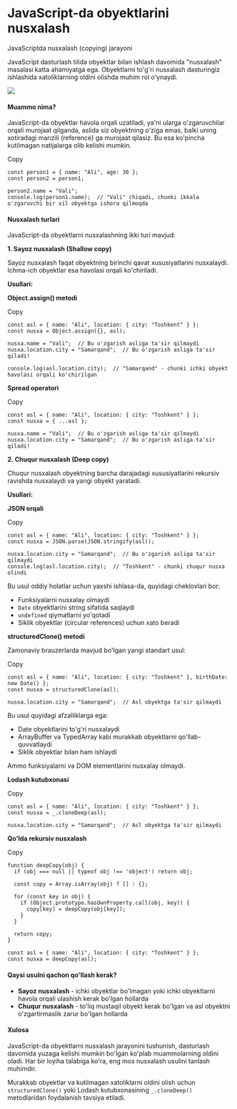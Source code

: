 # JavaScript-da obyektlarini nusxalash

JavaScriptda nusxalash (copying) jarayoni

JavaScript dasturlash tilida obyektlar bilan ishlash davomida "nusxalash" masalasi katta ahamiyatga ega. Obyektlarni to'g'ri nusxalash dasturingiz ishlashida xatoliklarning oldini olishda muhim rol o'ynaydi.

![](https://open.gitbook.com/~gitbook/image?url=https%3A%2F%2F3412342686-files.gitbook.io%2F%7E%2Ffiles%2Fv0%2Fb%2Fgitbook-x-prod.appspot.com%2Fo%2Fspaces%252F31VGo1mVm4SttrEscGxg%252Fuploads%252FPlKk6NE6VYXBOi3VY8bh%252Fimage.png%3Falt%3Dmedia%26token%3Dc8043ee2-3607-4da4-a0ab-14ecdc719c87\&width=768\&dpr=4\&quality=100\&sign=e80aba98\&sv=2)

#### Muammo nima? <a href="#muammo-nima" id="muammo-nima"></a>

JavaScript-da obyektlar havola orqali uzatiladi, ya'ni ularga o'zgaruvchilar orqali murojaat qilganda, aslida siz obyektning o'ziga emas, balki uning xotiradagi manzili (reference) ga murojaat qilasiz. Bu esa ko'pincha kutilmagan natijalarga olib kelishi mumkin.

Copy

```
const person1 = { name: "Ali", age: 30 };
const person2 = person1;

person2.name = "Vali";
console.log(person1.name);  // "Vali" chiqadi, chunki ikkala o'zgaruvchi bir xil obyektga ishora qilmoqda
```

#### Nusxalash turlari <a href="#nusxalash-turlari" id="nusxalash-turlari"></a>

JavaScript-da obyektlarni nusxalashning ikki turi mavjud:

**1. Sayoz nusxalash (Shallow copy)**

Sayoz nusxalash faqat obyektning birinchi qavat xususiyatlarini nusxalaydi. Ichma-ich obyektlar esa havolasi orqali ko'chiriladi.

**Usullari:**

**Object.assign() metodi**

Copy

```
const asl = { name: "Ali", location: { city: "Toshkent" } };
const nusxa = Object.assign({}, asl);

nusxa.name = "Vali";  // Bu o'zgarish asliga ta'sir qilmaydi
nusxa.location.city = "Samarqand";  // Bu o'zgarish asliga ta'sir qiladi!

console.log(asl.location.city);  // "Samarqand" - chunki ichki obyekt havolasi orqali ko'chirilgan
```

**Spread operatori**

Copy

```
const asl = { name: "Ali", location: { city: "Toshkent" } };
const nusxa = { ...asl };

nusxa.name = "Vali";  // Bu o'zgarish asliga ta'sir qilmaydi
nusxa.location.city = "Samarqand";  // Bu o'zgarish asliga ta'sir qiladi!
```

**2. Chuqur nusxalash (Deep copy)**

Chuqur nusxalash obyektning barcha darajadagi xususiyatlarini rekursiv ravishda nusxalaydi va yangi obyekt yaratadi.

**Usullari:**

**JSON orqali**

Copy

```
const asl = { name: "Ali", location: { city: "Toshkent" } };
const nusxa = JSON.parse(JSON.stringify(asl));

nusxa.location.city = "Samarqand";  // Bu o'zgarish asliga ta'sir qilmaydi
console.log(asl.location.city);  // "Toshkent" - chunki chuqur nusxa olindi
```

Bu usul oddiy holatlar uchun yaxshi ishlasa-da, quyidagi cheklovlari bor:

* Funksiyalarni nusxalay olmaydi
* `Date` obyektlarini string sifatida saqlaydi
* `undefined` qiymatlarni yo'qotadi
* Siklik obyektlar (circular references) uchun xato beradi

**structuredClone() metodi**

Zamonaviy brauzerlarda mavjud bo'lgan yangi standart usul:

Copy

```
const asl = { name: "Ali", location: { city: "Toshkent" }, birthDate: new Date() };
const nusxa = structuredClone(asl);

nusxa.location.city = "Samarqand";  // Asl obyektga ta'sir qilmaydi
```

Bu usul quyidagi afzalliklarga ega:

* Date obyektlarini to'g'ri nusxalaydi
* ArrayBuffer va TypedArray kabi murakkab obyektlarni qo'llab-quvvatlaydi
* Siklik obyektlar bilan ham ishlaydi

Ammo funksiyalarni va DOM elementlarini nusxalay olmaydi.

**Lodash kutubxonasi**

Copy

```
const asl = { name: "Ali", location: { city: "Toshkent" } };
const nusxa = _.cloneDeep(asl);

nusxa.location.city = "Samarqand";  // Asl obyektga ta'sir qilmaydi
```

**Qo'lda rekursiv nusxalash**

Copy

```
function deepCopy(obj) {
  if (obj === null || typeof obj !== 'object') return obj;
  
  const copy = Array.isArray(obj) ? [] : {};
  
  for (const key in obj) {
    if (Object.prototype.hasOwnProperty.call(obj, key)) {
      copy[key] = deepCopy(obj[key]);
    }
  }
  
  return copy;
}

const asl = { name: "Ali", location: { city: "Toshkent" } };
const nusxa = deepCopy(asl);
```

#### Qaysi usulni qachon qo'llash kerak? <a href="#qaysi-usulni-qachon-qollash-kerak" id="qaysi-usulni-qachon-qollash-kerak"></a>

* **Sayoz nusxalash** - ichki obyektlar bo'lmagan yoki ichki obyektlarni havola orqali ulashish kerak bo'lgan hollarda
* **Chuqur nusxalash** - to'liq mustaqil obyekt kerak bo'lgan va asl obyektni o'zgartirmaslik zarur bo'lgan hollarda

#### Xulosa <a href="#xulosa" id="xulosa"></a>

JavaScript-da obyektlarni nusxalash jarayonini tushunish, dasturlash davomida yuzaga kelishi mumkin bo'lgan ko'plab muammolarning oldini oladi. Har bir loyiha talabiga ko'ra, eng mos nusxalash usulini tanlash muhimdir.

Murakkab obyektlar va kutilmagan xatoliklarni oldini olish uchun `structuredClone()` yoki Lodash kutubxonasining `_.cloneDeep()` metodlaridan foydalanish tavsiya etiladi.
